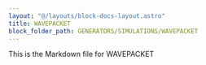 ```yaml
---
layout: "@/layouts/block-docs-layout.astro"
title: WAVEPACKET
block_folder_path: GENERATORS/SIMULATIONS/WAVEPACKET
---
```


This is the Markdown file for WAVEPACKET

